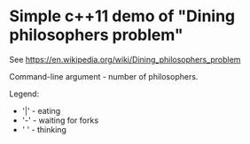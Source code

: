 # Simple c++11 demo of "Dining philosophers problem"
See https://en.wikipedia.org/wiki/Dining_philosophers_problem

Command-line argument - number of philosophers.

Legend:
 * '|' - eating
 * '-' - waiting for forks
 * ' ' - thinking
